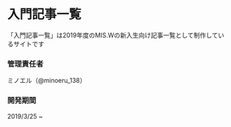 入門記事一覧
==

「入門記事一覧」は2019年度のMIS.Wの新入生向け記事一覧として制作しているサイトです

### 管理責任者

ミノエル（@minoeru_138）

### 開発期間

2019/3/25 ~
